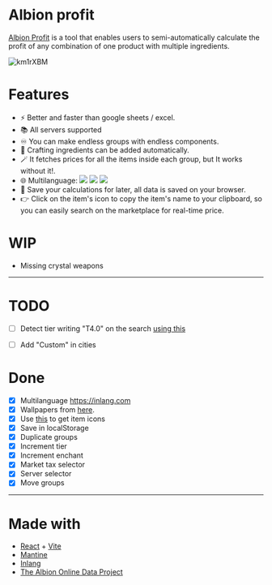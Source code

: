 # Albion profit

[Albion Profit](https://icaruk.github.io/albion-profit/) is a tool that enables users to semi-automatically calculate the profit of any combination of one product with multiple ingredients. 

![km1rXBM](https://github.com/Icaruk/albion-profit/assets/10779469/db0d4cbf-a43a-479f-9168-d749b00369ad)

# Features

- ⚡ Better and faster than google sheets / excel.
- 📚 All servers supported
- ♾️ You can make endless groups with endless components.
- 🔨 Crafting ingredients can be added automatically.
- 🪄 It fetches prices for all the items inside each group, but It works without it!.
- 🌐 Multilanguage: ![](https://flagsapi.com/GB/flat/16.png) ![](https://flagsapi.com/ES/flat/16.png) ![](https://flagsapi.com/FR/flat/16.png)
- 💾 Save your calculations for later, all data is saved on your browser.
- 👉 Click on the item's icon to copy the item's name to your clipboard, so you can easily search on the marketplace for real-time price.

# WIP

- Missing crystal weapons

---

# TODO

- [ ] Detect tier writing "T4.0" on the search [using this](https://mantine.dev/core/select/#options-filtering)
- [ ] Add "Custom" in cities


# Done

- [x] Multilanguage https://inlang.com
- [x] Wallpapers from [here](https://albiononline.com/wallpapers).
- [x] Use [this](https://render.albiononline.com/v1/item/T6_2H_AXE_AVALON@3?quality=5) to get item icons
- [x] Save in localStorage
- [x] Duplicate groups
- [x] Increment tier
- [x] Increment enchant
- [x] Market tax selector
- [x] Server selector
- [x] Move groups

---

# Made with

- [React](https://react.dev) + [Vite](https://vitejs.dev)
- [Mantine](https://mantine.dev)
- [Inlang](https://inlang.com)
- [The Albion Online Data Project](https://www.albion-online-data.com)
